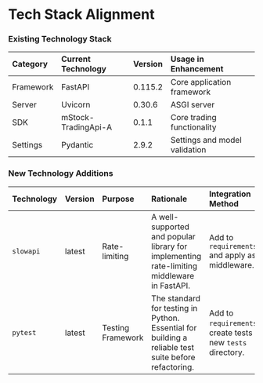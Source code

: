 # Tech Stack Alignment

### Existing Technology Stack

| Category | Current Technology | Version | Usage in Enhancement |
| :--- | :--- | :--- | :--- |
| Framework | FastAPI | 0.115.2 | Core application framework |
| Server | Uvicorn | 0.30.6 | ASGI server |
| SDK | mStock-TradingApi-A | 0.1.1 | Core trading functionality |
| Settings | Pydantic | 2.9.2 | Settings and model validation |

### New Technology Additions

| Technology | Version | Purpose | Rationale | Integration Method |
| :--- | :--- | :--- | :--- | :--- |
| `slowapi` | latest | Rate-limiting | A well-supported and popular library for implementing rate-limiting middleware in FastAPI. | Add to `requirements.txt` and apply as middleware. |
| `pytest` | latest | Testing Framework | The standard for testing in Python. Essential for building a reliable test suite before refactoring. | Add to `requirements.txt`; create tests in a new `tests` directory. |
